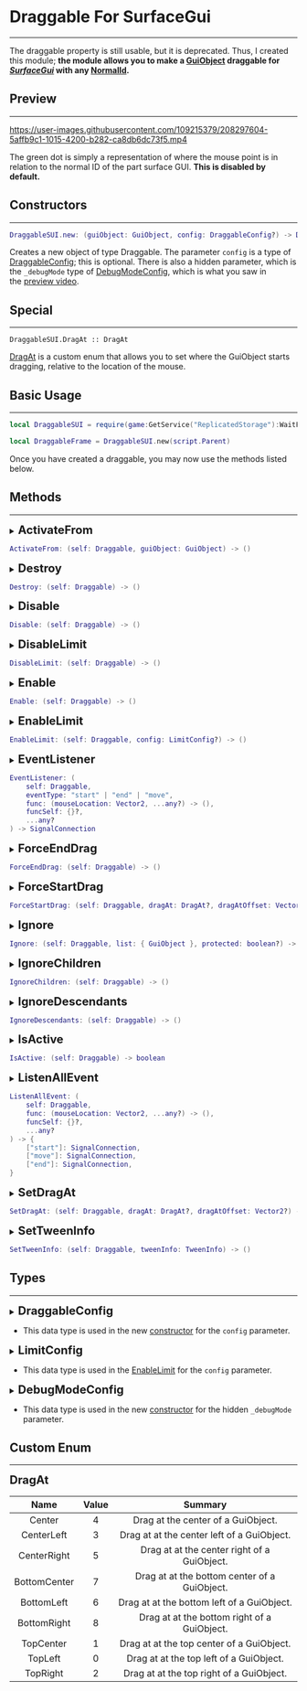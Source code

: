 # Draggable For SurfaceGui

<hr />

The draggable property is still usable, but it is deprecated. Thus, I created this module; **the module allows you to make a [GuiObject]["guiobject"] draggable for _[SurfaceGui]["surfacegui"]_ with any [NormalId]["normalid"].**

## Preview

<hr />

https://user-images.githubusercontent.com/109215379/208297604-5affb9c1-1015-4200-b282-ca8db6dc73f5.mp4

The green dot is simply a representation of where the mouse point is in relation to the normal ID of the part surface GUI. **This is disabled by default.**

## Constructors

<hr />

```lua
DraggableSUI.new: (guiObject: GuiObject, config: DraggableConfig?) -> Draggable
```

Creates a new object of type Draggable. The parameter `config` is a type of [DraggableConfig](#draggableconfig); this is optional. There is also a hidden parameter, which is the `_debugMode` type of [DebugModeConfig](#debugmodeconfig), which is what you saw in the [preview video](#preview).

## Special

<hr />

```
DraggableSUI.DragAt :: DragAt
```

[DragAt](#dragat) is a custom enum that allows you to set where the GuiObject starts dragging, relative to the location of the mouse.

## Basic Usage

<hr />

```lua
local DraggableSUI = require(game:GetService("ReplicatedStorage"):WaitForChild("DraggableSUI"))

local DraggableFrame = DraggableSUI.new(script.Parent)
```

Once you have created a draggable, you may now use the methods listed below.

## Methods

<hr />

<details><summary><b id="activatefrom" style="font-size: 1.25rem">ActivateFrom</b></summary>

When the mouse is over the GuiObject, the draggable will be activated when mouse button 1 is down.

</details>

```lua
ActivateFrom: (self: Draggable, guiObject: GuiObject) -> ()
```

<details><summary><b id="destroy" style="font-size: 1.25rem">Destroy</b></summary>

This method disconnects all connections and destroys all signals. This method is called when the GuiObject is destroyed.

</details>

```lua
Destroy: (self: Draggable) -> ()
```

<details><summary><b id="disable" style="font-size: 1.25rem">Disable</b></summary>

This method forces the dragging to stop and sets the Disabled property to true. **This is false by default.**

</details>

```lua
Disable: (self: Draggable) -> ()
```

<details><summary><b id="disablelimit" style="font-size: 1.25rem">DisableLimit</b></summary>

This allows the draggable to be dragged anywhere on the surface gui. **This is disabled by default.**

</details>

```lua
DisableLimit: (self: Draggable) -> ()
```

<details><summary><b id="enable" style="font-size: 1.25rem">Enable</b></summary>

This method sets the Disabled property to false; if the [Disabled](#disabled) method is called while the draggable is active, the dragging continues. **This is true by default.**

</details>

```lua
Enable: (self: Draggable) -> ()
```

<details><summary><b id="enablelimit" style="font-size: 1.25rem">EnableLimit</b></summary>

This method allows you to limit the draggable, as seen in the [preview video](#preview). The parameter `config` is a type of [LimitConfig](#limitconfig); this is optional.

</details>

```lua
EnableLimit: (self: Draggable, config: LimitConfig?) -> ()
```

<details><summary><b id="eventlistener" style="font-size: 1.25rem">EventListener</b></summary>

This method allows you to listen for signals such as `"start"`, `"end"`, or `"move"`. The **start** fires when the client has pressed mouse button 1 while hovering over the GuiObject. The **end** fires when the client releases mouse button 1 while the draggable is active. Lastly, the **move** fires when the GuiObject has been dragged. All of this signal fires with the mouse location on the surface gui. The parameter `funcSelf` is a [table]["{}"] where the first parameter of the func is set to self, while the parameter `...any?` is for extra information for the func; this is passed after `mouseLocation`. This method returns a type of `SignalConnection`, which is similar to [RBXScriptConnection]["connection"]

</details>

```lua
EventListener: (
	self: Draggable,
	eventType: "start" | "end" | "move",
	func: (mouseLocation: Vector2, ...any?) -> (),
	funcSelf: {}?,
	...any?
) -> SignalConnection
```

<details><summary><b id="forceenddrag" style="font-size: 1.25rem">ForceEndDrag</b></summary>

This method forces the dragging to stop. **This still triggers the "end" signal.**

</details>

```lua
ForceEndDrag: (self: Draggable) -> ()
```

<details><summary><b id="forcestartdrag" style="font-size: 1.25rem">ForceStartDrag</b></summary>

This method force activate the dragging, even without mouse button 1 being down. The parameter `dragAt` is optional; if present, it must be a type of [DragAt](#dragat); if the parameter is `DragAt.Center` the dragging starts at the center of the GuiObject relative to the location of the mouse, while `dragAtOffset` is `dragAt + offset`. **This still triggers the "start" signal.**

</details>

```lua
ForceStartDrag: (self: Draggable, dragAt: DragAt?, dragAtOffset: Vector2?) -> ()
```

<details><summary><b id="ignore" style="font-size: 1.25rem">Ignore</b></summary>

This method allows you to stop the draggable from activating when the mouse is hovering over the GuiObjects inside the parameter `list`. The parameter `protected` indicates whether to use the protected call function when looping the list.

</details>

```lua
Ignore: (self: Draggable, list: { GuiObject }, protected: boolean?) -> ()
```

<details><summary><b id="ignorechildren" style="font-size: 1.25rem">IgnoreChildren</b></summary>

This method calls the [Ignore](#ignore) method, with list being `GuiObject:GetChildren()` and protected being true.

</details>

```lua
IgnoreChildren: (self: Draggable) -> ()
```

<details><summary><b id="ignoredescendants" style="font-size: 1.25rem">IgnoreDescendants</b></summary>

This method calls the [Ignore](#ignore) method, with list being `GuiObject:GetDescendants()` and protected being true.

</details>

```lua
IgnoreDescendants: (self: Draggable) -> ()
```

<details><summary><b id="isactive" style="font-size: 1.25rem">IsActive</b></summary>

This method allows you to identify if the draggable is active. This method returns a type of boolean.

</details>

```lua
IsActive: (self: Draggable) -> boolean
```

<details><summary><b id="listenallevent" style="font-size: 1.25rem">ListenAllEvent</b></summary>

This method allows you to listen to all of the available signals: `"start"`, `"end"`, and `"move"`. The **start** fires when the client has pressed mouse button 1 while hovering over the GuiObject. The **end** fires when the client releases mouse button 1 while the draggable is active. Lastly, the **move** fires when the GuiObject has been dragged. All of this signal fires with the mouse location on the surface gui. The parameter `funcSelf` is a [table]["{}"] where the first parameter of the func is set to self, while the parameter `...any?` is for extra information for the func; this is passed after `mouseLocation`. This method returns a dictionary with the indexes `"start"`, `"end"`, and `"move"` which all have the same type, `SignalConnection` which is similar to [RBXScriptConnection]["connection"].

</details>

```lua
ListenAllEvent: (
	self: Draggable,
	func: (mouseLocation: Vector2, ...any?) -> (),
	funcSelf: {}?,
	...any?
) -> {
	["start"]: SignalConnection,
	["move"]: SignalConnection,
	["end"]: SignalConnection,
}
```

<details><summary><b id="setdragat" style="font-size: 1.25rem">SetDragAt</b></summary>

This method allows you to set where the dragging starts relative to the location of the mouse. The parameter `dragAt` is optional; if present, it must be a type of [DragAt](#dragat); if the parameter is `DragAt.Center` the dragging starts at the center of the GuiObject relative to the location of the mouse, while `dragAtOffset` is `dragAt + offset`. **This still triggers the "start" signal.**

</details>

```lua
SetDragAt: (self: Draggable, dragAt: DragAt?, dragAtOffset: Vector2?) -> ()
```

<details><summary><b id="settweeninfo" style="font-size: 1.25rem">SetTweenInfo</b></summary>

This method allows you to have smooth dragging on your draggable.

</details>

```lua
SetTweenInfo: (self: Draggable, tweenInfo: TweenInfo) -> ()
```

## Types

<hr />

<details><summary><b id="draggableconfig" style="font-size: 1.25rem">DraggableConfig</b></summary>

|      Key      |                Data type                |
| :-----------: | :-------------------------------------: |
|   ByOffset:   |          [boolean]["boolean"]           |
|  CircleSize:  |           [number]["number"]            |
|   Circular:   |          [boolean]["boolean"]           |
|    DragAt:    |            [DragAt](#dragat)            |
| DragAtOffset: |          [Vector2]["vector2"]           |
|  Horizontal:  |          [boolean]["boolean"]           |
|    Ignore:    | [Array]["{}"]<[GuiObject]["guiobject"]> |
|    Limit:     |          [boolean]["boolean"]           |
| LimitNoPivot  |          [boolean]["boolean"]           |
|     Tween     |        [TweenInfo]["tweeninfo"]         |
|   Vertical    |          [boolean]["boolean"]           |

</details>

-   This data type is used in the new [constructor](#constructors) for the `config` parameter.

<details><summary><b id="limitconfig" style="font-size: 1.25rem">LimitConfig</b></summary>

|     Key     |      Data type       |
| :---------: | :------------------: |
| CircleSize: |  [number]["number"]  |
|  Circular:  | [boolean]["boolean"] |
|   NoPivot   | [boolean]["boolean"] |

</details>

-   This data type is used in the [EnableLimit](#enablelimit) for the `config` parameter.

<details><summary><b id="debugmodeconfig" style="font-size: 1.25rem">DebugModeConfig</b></summary>

|     Key      |               Data type               |
| :----------: | :-----------------------------------: |
|    Color:    |          [Color3]["color3"]           |
|  Material:   | [Enum]["enum"].[Material]["material"] |
|    Shape     | [Enum]["enum"].[PartType]["parttype"] |
|     Size     |         [Vector3]["vector3"]          |
| Transparency |          [number]["number"]           |

</details>

-   This data type is used in the new [constructor](#constructors) for the hidden `_debugMode` parameter.

## Custom Enum

<hr />

<b id="dragat" style="font-size: 1.25rem">DragAt</b>

|     Name     | Value |                   Summary                    |
| :----------: | :---: | :------------------------------------------: |
|    Center    |   4   |      Drag at the center of a GuiObject.      |
|  CenterLeft  |   3   |  Drag at at the center left of a GuiObject.  |
| CenterRight  |   5   | Drag at at the center right of a GuiObject.  |
| BottomCenter |   7   | Drag at at the bottom center of a GuiObject. |
|  BottomLeft  |   6   |  Drag at at the bottom left of a GuiObject.  |
| BottomRight  |   8   | Drag at at the bottom right of a GuiObject.  |
|  TopCenter   |   1   |  Drag at at the top center of a GuiObject.   |
|   TopLeft    |   0   |   Drag at at the top left of a GuiObject.    |
|   TopRight   |   2   |   Drag at at the top right of a GuiObject.   |

["guiobject"]: https://create.roblox.com/docs/reference/engine/classes/GuiObject
["surfacegui"]: https://create.roblox.com/docs/reference/engine/classes/SurfaceGui
["normalid"]: https://create.roblox.com/docs/reference/engine/enums/NormalId
["connection"]: https://create.roblox.com/docs/reference/engine/datatypes/RBXScriptConnection
["boolean"]: https://create.roblox.com/docs/scripting/luau/booleans
["number"]: https://create.roblox.com/docs/scripting/luau/numbers
["vector2"]: https://create.roblox.com/docs/reference/engine/datatypes/Vector2
["{}"]: https://create.roblox.com/docs/scripting/luau/tables
["tweeninfo"]: https://create.roblox.com/docs/reference/engine/datatypes/TweenInfo
["color3"]: https://create.roblox.com/docs/reference/engine/datatypes/Color3
["enum"]: https://create.roblox.com/docs/reference/engine/datatypes/Enum
["material"]: https://create.roblox.com/docs/reference/engine/enums/Material
["parttype"]: https://create.roblox.com/docs/reference/engine/enums/PartType
["vector3"]: https://create.roblox.com/docs/reference/engine/datatypes/Vector3

